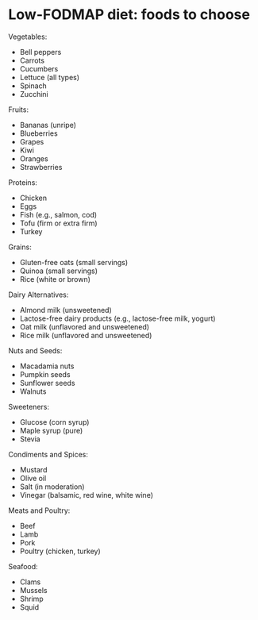 # Low-FODMAP diet: foods to choose

Vegetables:

* Bell peppers
* Carrots
* Cucumbers
* Lettuce (all types)
* Spinach
* Zucchini

Fruits:

* Bananas (unripe)
* Blueberries
* Grapes
* Kiwi
* Oranges
* Strawberries

Proteins:

* Chicken
* Eggs
* Fish (e.g., salmon, cod)
* Tofu (firm or extra firm)
* Turkey

Grains:

* Gluten-free oats (small servings)
* Quinoa (small servings)
* Rice (white or brown)

Dairy Alternatives:

* Almond milk (unsweetened)
* Lactose-free dairy products (e.g., lactose-free milk, yogurt)
* Oat milk (unflavored and unsweetened)
* Rice milk (unflavored and unsweetened)

Nuts and Seeds:

* Macadamia nuts
* Pumpkin seeds
* Sunflower seeds
* Walnuts

Sweeteners:

* Glucose (corn syrup)
* Maple syrup (pure)
* Stevia

Condiments and Spices:

* Mustard
* Olive oil
* Salt (in moderation)
* Vinegar (balsamic, red wine, white wine)

Meats and Poultry:

* Beef
* Lamb
* Pork
* Poultry (chicken, turkey)

Seafood:

* Clams
* Mussels
* Shrimp
* Squid
